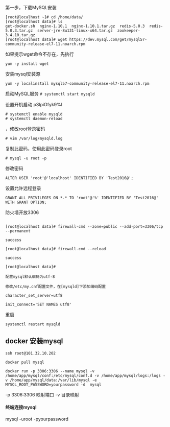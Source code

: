 第一步，下载MySQL安装
```
[root@localhost ~]# cd /home/data/
[root@localhost data]# ls
get-docker.sh  nginx-1.10.1  nginx-1.10.1.tar.gz  redis-5.0.3  redis-5.0.3.tar.gz  server-jre-8u131-linux-x64.tar.gz  zookeeper-3.4.10.tar.gz
[root@localhost data]# wget https://dev.mysql.com/get/mysql57-community-release-el7-11.noarch.rpm
```



如果提示wget命令不存在，先执行

```
yum -y install wget
```

安装mysql安装源

```
yum -y localinstall mysql57-community-release-el7-11.noarch.rpm 
```

启动MySQL服务
` # systemctl start mysqld `

设置开机启动
pSlpiOfyk9%l
```
# systemctl enable mysqld
# systemctl daemon-reload
```

，修改root登录密码

```
# vim /var/log/mysqld.log
```
复制此密码，使用此密码登录root

`# mysql -u root -p`



修改密码

```
ALTER USER 'root'@'localhost' IDENTIFIED BY 'Test2016@';
```

设置允许远程登录

```
GRANT ALL PRIVILEGES ON *.* TO 'root'@'%' IDENTIFIED BY 'Test2016@' WITH GRANT OPTION;
```



防火墙开放3306

```

[root@localhost data]# firewall-cmd --zone=public --add-port=3306/tcp --permanent
 
success
 
[root@localhost data]# firewall-cmd --reload
 
success
 
[root@localhost data]#
```


```
配置mysql默认编码为utf-8

修改/etc/my.cnf配置文件，在[mysqld]下添加编码配置

character_set_server=utf8

init_connect='SET NAMES utf8'
```


重启
```
systemctl restart mysqld
```


## docker 安装mysql

`ssh root@101.32.10.202`

`docker pull mysql`


```
docker run -p 3306:3306 --name mysql -v /home/app/mysql/conf:/etc/mysql/conf.d -v /home/app/mysql/logs:/logs -v /home/app/mysql/data:/var/lib/mysql -e MYSQL_ROOT_PASSWORD=yourpassword -d  mysql
```

-p 3306:3306   映射端口
-v 目录映射

#### 终端连接mysql

mysql -uroot -pyourpassword
